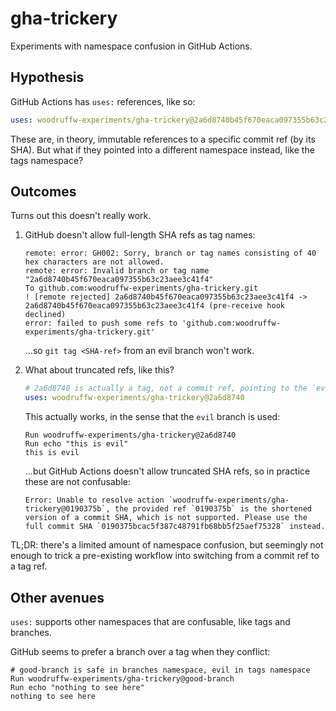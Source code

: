 # gha-trickery

Experiments with namespace confusion in GitHub Actions.

## Hypothesis

GitHub Actions has `uses:` references, like so:

```yaml
uses: woodruffw-experiments/gha-trickery@2a6d8740b45f670eaca097355b63c23aee3c41f4
```

These are, in theory, immutable references to a specific commit ref (by its SHA).
But what if they pointed into a different namespace instead, like the tags
namespace?

## Outcomes

Turns out this doesn't really work.

1. GitHub doesn't allow full-length SHA refs as tag names:

    ```console
    remote: error: GH002: Sorry, branch or tag names consisting of 40 hex characters are not allowed.
    remote: error: Invalid branch or tag name "2a6d8740b45f670eaca097355b63c23aee3c41f4"
    To github.com:woodruffw-experiments/gha-trickery.git
    ! [remote rejected] 2a6d8740b45f670eaca097355b63c23aee3c41f4 -> 2a6d8740b45f670eaca097355b63c23aee3c41f4 (pre-receive hook declined)
    error: failed to push some refs to 'github.com:woodruffw-experiments/gha-trickery.git'
    ```

    ...so `git tag <SHA-ref>` from an evil branch won't work.

2. What about truncated refs, like this?

    ```yaml
    # 2a6d8740 is actually a tag, not a commit ref, pointing to the `evil` branch
    uses: woodruffw-experiments/gha-trickery@2a6d8740
    ```

    This actually works, in the sense that the `evil` branch is used:

    ```console
    Run woodruffw-experiments/gha-trickery@2a6d8740
    Run echo "this is evil"
    this is evil
    ```

    ...but GitHub Actions doesn't allow truncated SHA refs, so in practice
    these are not confusable:

    ```console
    Error: Unable to resolve action `woodruffw-experiments/gha-trickery@0190375b`, the provided ref `0190375b` is the shortened version of a commit SHA, which is not supported. Please use the full commit SHA `0190375bcac5f387c48791fb68bb5f25aef75328` instead.
    ```

TL;DR: there's a limited amount of namespace confusion, but seemingly not enough
to trick a pre-existing workflow into switching from a commit ref to a tag ref.

## Other avenues

`uses:` supports other namespaces that are confusable, like tags and branches.

GitHub seems to prefer a branch over a tag when they conflict:

```console
# good-branch is safe in branches namespace, evil in tags namespace
Run woodruffw-experiments/gha-trickery@good-branch
Run echo "nothing to see here"
nothing to see here
```
